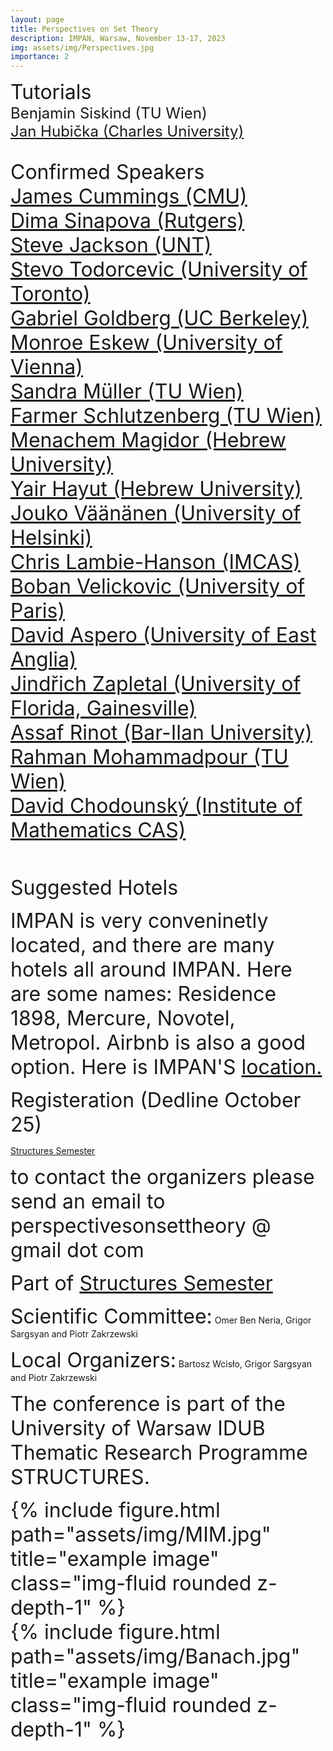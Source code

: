 ```yaml
---
layout: page
title: Perspectives on Set Theory 
description: IMPAN, Warsaw, November 13-17, 2023
img: assets/img/Perspectives.jpg
importance: 2
---
```


<font size="+3"> Tutorials</font> <br>
<font size="+2">
Benjamin Siskind (TU Wien)<br>
<a href="https://www.ucw.cz/~hubicka/">Jan Hubička (Charles University)</a></font><br><br>

<font size="+3"> Confirmed Speakers</font> <br>
<font size="+3">
<a href="https://www.cmu.edu/math/people/faculty/cummings.html">James Cummings (CMU) </a><br>
<a href="https://sites.math.rutgers.edu/~ds2005/"> Dima Sinapova  (Rutgers)</a><br>
<a href="http://www.math.unt.edu/~sjackson/"> Steve Jackson (UNT) </a><br>
<a href="http://www.math.toronto.edu/stevo/">Stevo Todorcevic (University of Toronto)</a><br>
<a href="https://math.berkeley.edu/~goldberg/">Gabriel Goldberg (UC Berkeley) </a><br>
<a href="http://www.logic.univie.ac.at/~eskewm25/">Monroe Eskew (University of Vienna) </a><br>
<a href="https://dmg.tuwien.ac.at/sandramueller/">Sandra Müller (TU Wien) </a><br>
<a href="https://sites.google.com/site/schlutzenberg">Farmer Schlutzenberg (TU Wien) </a><br>
<a href="https://en.wikipedia.org/wiki/Menachem_Magidor">Menachem Magidor (Hebrew University) </a><br>
<a href="https://mathematics.huji.ac.il/people/yair-hayut-0">Yair Hayut (Hebrew University) </a><br>
<a href="http://www.math.helsinki.fi/logic/people/jouko.vaananen/">Jouko Väänänen (University of Helsinki)</a><br>
<a href="https://users.math.cas.cz/~lambiehanson/">Chris Lambie-Hanson  (IMCAS)</a><br>
<a href="https://webusers.imj-prg.fr/~boban.velickovic/">Boban Velickovic (University of Paris) </a><br>
<a href="https://research-portal.uea.ac.uk/en/persons/david-aspero">David Aspero (University of East Anglia)</a><br>
<a href="https://people.clas.ufl.edu/zapletal/">Jindřich Zapletal (University of Florida, Gainesville)</a><br>
<a href="https://www.assafrinot.com/">Assaf Rinot (Bar-Ilan University) </a><br>
<a href="https://sites.google.com/site/rahmanmohammadpour/">Rahman Mohammadpour (TU Wien) </a><br>
<a href="https://scholar.google.cz/citations?user=gNBj5ooAAAAJ&hl=en">David Chodounský (Institute of Mathematics CAS) </a><br><br>
</font>

<font size="+3">  Suggested Hotels <br>

IMPAN is very conveninetly located, and there are many hotels all around IMPAN. Here are some names: Residence 1898, Mercure, Novotel, Metropol. Airbnb is also a good option. Here is IMPAN'S <a href="https://www.google.com/maps/place/Mathematical+Institute+of+the+Polish+Academy+of+Sciences/@52.2214313,21.0121334,17z/data=!3m1!4b1!4m6!3m5!1s0x471eccef23a16a9b:0x84d479b4e7e9993d!8m2!3d52.221428!4d21.0147083!16s%2Fg%2F122_gs0r?entry=ttu">location.</a></font>


<font size="+3"> Registeration (Dedline October 25)</font> <br>

<a href="https://grigorsarg.github.io/projects/rp.html">Structures Semester</a>


<font size="+3"> to contact the organizers please send an email to perspectivesonsettheory @ gmail dot com </font> <br>

<font size="+3"> Part of <a href="https://www.impan.pl/en/activities/banach-center/conferences/23-simons-08">Structures Semester</a></font> <br>

<font size="+3"> Scientific Committee:</font> Omer Ben Neria, Grigor Sargsyan and Piotr Zakrzewski <br>

<font size="+3"> Local Organizers:</font> Bartosz Wcisło, Grigor Sargsyan and  Piotr Zakrzewski  <br>

<font size="+3"> The conference is part of the University of Warsaw IDUB Thematic Research Programme STRUCTURES.<br>

<div class="row justify-content-sm-center">
    <div class="col-sm-8 mt-3 mt-md-0">
        {% include figure.html path="assets/img/MIM.jpg" title="example image" class="img-fluid rounded z-depth-1" %}
    </div>  
    <div class="col-sm-4 mt-3 mt-md-0">
        {% include figure.html path="assets/img/Banach.jpg" title="example image" class="img-fluid rounded z-depth-1" %}
    </div> 
</div>

